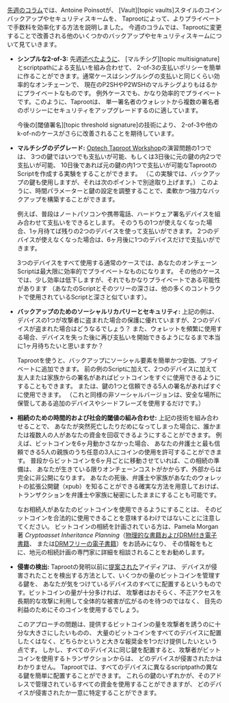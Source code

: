 [先週のコラム][taproot series vaults]では、Antoine Poinsotが、
[Vault][topic vaults]スタイルのコインバックアップやセキュリティスキームを、
Taprootによって、よりプライベートで手数料を効率化する方法を説明しました。
今週のコラムでは、Taprootに変更することで改善される他のいくつかのバックアップやセキュリティスキームについて見ていきます。

- **シンプルな2-of-3:** 先週[述べたように][threshold signing]、
  [マルチシグ][topic multisignature]とscriptpathによる支払いを組み合わせて、
  2-of-3の支払いポリシーを簡単に作ることができます。通常ケースはシングルシグの支払いと同じくらい効率的なオンチェーンで、
  現在のP2SHやP2WSHのマルチシグよりもはるかにプライベートなものです。
  例外ケースでも、かなり効率的でプライベートです。このように、Taprootは、
  単一署名者のウォレットから複数の署名者のポリシーにセキュリティをアップグレードするのに適しています。

  今後の[閾値署名][topic threshold signature]の技術により、
  2-of-3や他のk-of-nのケースがさらに改善されることを期待しています。

- **マルチシグのデグレード:** [Optech Taproot Workshop][taproot workshop]の演習問題の1つでは、
  3つの鍵ではいつでも支払いが可能、もしくは3日後に元の鍵の内2つで支払いが可能、
  10日後であれば元の鍵の内1つで支払いが可能なTaprootのScriptを作成する実験をすることができます。
  （この実験では、バックアップの鍵も使用しますが、それは次のポイントで別途取り上げます。）
  このように、時間パラメーターと鍵の設定を調整することで、柔軟かつ強力なバックアップを構築することができます。

  例えば、普段はノートパソコンや携帯電話、ハードウェア署名デバイスを組み合わせて支払いをできるとします。
  そのうちの1つが使えなくなった場合、1ヶ月待てば残りの2つのデバイスを使って支払いができます。
  2つのデバイスが使えなくなった場合は、6ヶ月後に1つのデバイスだけで支払いができます。

  3つのデバイスをすべて使用する通常のケースでは、あなたのオンチェーンScriptは最大限に効率的でプライベートなものになります。
  その他のケースでは、少し効率は低下しますが、それでもかなりプライベートである可能性があります
  （あなたのScriptとそのツリーの深さは、他の多くのコントラクトで使用されているScriptと深さと似ています）。

- **バックアップのためのソーシャルリカバリーとセキュリティ:** 上記の例は、
  デバイスの1つが攻撃者に盗まれた場合の保護に優れていますが、2つのデバイスが盗まれた場合はどうなるでしょう？
  また、ウォレットを頻繁に使用する場合、デバイスを失った後に再び支払いを開始できるようになるまで本当に1ヶ月待ちたいと思いますか？

  Taprootを使うと、バックアップにソーシャル要素を簡単かつ安価、プライベートに追加できます。
  前の例のScriptに加えて、2つのデバイスに加えて友人または家族からの署名があればビットコインをすぐに使用できるようにすることもできます。
  または、鍵の1つと信頼できる5人の署名があればすぐに使用できます。
  （これと同様の非ソーシャルバージョンは、安全な場所に保管してある追加のデバイスやシードフレーズを使用するだけです。）

- **相続のための時間的および社会的閾値の組み合わせ:** 上記の技術を組み合わせることで、
  あなたが突然死亡したりだめになってしまった場合に、誰かまたは複数人の人があなたの資金を回収できるようにすることができます。
  例えば、ビットコインを6ヶ月動かさなかった場合、
  あなたの弁護士と最も信頼できる5人の親族のうち任意の3人にコインの使用を許可することができます。
  普段からビットコインを6ヶ月ごとに移動させていれば、この相続の準備は、
  あなたが生きている限りオンチェーンコストがかからず、外部からは完全に非公開になります。
  あなたの死後、弁護士や家族があなたのウォレットの拡張公開鍵（xpub）を知ることができる確実な方法を用意しておけば、
  トランザクションを弁護士や家族に秘密にしたままにすることも可能です。

  なお相続人があなたのビットコインを使用できるようにすることは、
  そのビットコインを合法的に使用できることを意味するわけではないことに注意してください。
  ビットコインの相続を計画されている方は、Pamela Morgan著
  *Cryptoasset Inheritance Planning*（[物理的な書籍およびDRM付き電子書籍][cip amazon]、
  または[DRMフリーの電子書籍][cip aantonop]）をお読みになり、
  その情報をもとに、地元の相続計画の専門家に詳細を相談されることをお勧めします。

- **侵害の検出:** Taprootの発明以前に[提案された][tree signatures]アイディアは、
  デバイスが侵害されたことを検出する方法として、いくつかの量のビットコインを管理する鍵を、
  あなたが気をつけているデバイスのすべてに配置するというものです。ビットコインの量が十分多ければ、
  攻撃者はおそらく、不正アクセスを長期的な攻撃に利用して全体的な被害が広がるのを待つのではなく、
  目先の利益のためにそのコインを使用するでしょう。

  このアプローチの問題は、提供するビットコインの量を攻撃者を誘うのに十分な大きさにしたいものの、
  大量のビットコインをすべてのデバイスに配置したくはなく、どちらかというと大きな報奨金を1つだけ提供したいという点です。
  しかし、すべてのデバイスに同じ鍵を配置すると、攻撃者がビットコインを使用するトランザクションからは、
  どのデバイスが侵害されたかはわかりません。
  Taprootでは、すべてのデバイスに異なるscriptpathの異なる鍵を簡単に配置することができます。
  これらの鍵のいずれかが、そのアドレスで管理されているすべての資金を使用することができますが、
  どのデバイスが侵害されたか一意に特定することができます。

[taproot series vaults]: /ja/preparing-for-taproot/#vaultとtaproot
[cip amazon]: https://amazon.com/Cryptoasset-Inheritance-Planning-Simple-Owners/dp/1947910116
[cip aantonop]: https://aantonop.com/product/cryptoasset-inheritance-planning-a-simple-guide-for-owners/
[tree signatures]: https://blockstream.com/2015/08/24/en-treesignatures/#h.2lysjsnoo7jd
[threshold signing]: /ja/preparing-for-taproot/#閾値署名
[taproot workshop]: https://github.com/bitcoinops/taproot-workshop

